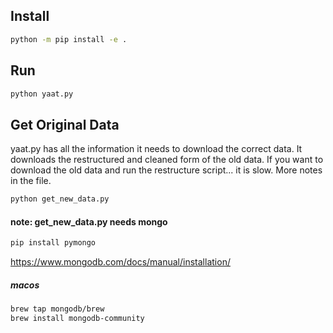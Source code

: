 ## Install
```bash
python -m pip install -e . 
```

## Run
```bash
python yaat.py
```


## Get Original Data
yaat.py has all the information it needs to download the
correct data. It downloads the restructured and cleaned
form of the old data. If you want to download the old data
and run the restructure script... it is slow. More notes in the file.
```bash
python get_new_data.py
```
#### note: get_new_data.py needs mongo
```bash
pip install pymongo
```
https://www.mongodb.com/docs/manual/installation/
##### macos

```bash
brew tap mongodb/brew
brew install mongodb-community
```
